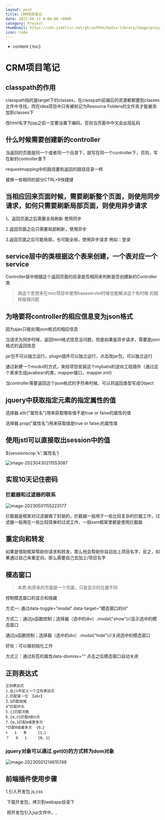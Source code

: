 ```yaml
---
layout: post
title: CRM项目笔记
date: 2023-08-11 8:08:00 +0800
category: Project
thumbnail: https://cdn.jsdelivr.net/gh/zwfhhh/media-library/image/project.jpg
icon: code
---
```



* content
{:toc}
# CRM项目笔记

## classpath的作用

classpath指的是target下的classes，在classpath前缀后的资源都都要到classes文件中寻找。而在idea项目中只有被标记为Resource Folders的文件夹才能被添加到classes下

改html名字为jsp之前一定要设置下编码，否则当页面中中文会出现乱码

## 什么时候需要创建新的controller

当返回的页面是同一个或者同一个目录下，就写在同一个controller下，否则，写在新的controller类下

requestmapping中的路径要和返回的路径目录一样

替换一些相同的部分CTRL+R快捷键

## 当相应回来页面时候，需要刷新整个页面，则使用同步请求，如何只需要刷新局部页面，则使用异步请求

1。返回页面之后需要全局刷新 使用同步

2.返回页面之后只需要局部刷新，使用异步

3.返回页面之后可能局部，也可能全局，使用异步请求 例如：登录

## service层中的类根据这个表来创建，一个表对应一个service

Controller层中根据这个返回页面的目录是否相同来判断是否创建新的Controller类

> 用这个思想来在mvc项目中使用baseservlet时候也能解决这个有时候 的跳转报错问题

## 为啥要将controller的相应信息变为json格式

因为ajax只能处理json格式的相应信息

当请求为同步时候，返回html格式信息没问题，但是如果是异步请求，需要是json格式的返回信息

jar包不可以独立运行，plugin插件可以独立运行，点击改jar包，可以独立运行

通过新建一个modul的方式，来给项目安装这个mybatis的逆向工程插件（通过这个表来生成javabean的类，mapper接口，mapper.xml）

当controller需要返回这个json格式的字符串时候，可以将返回类型写成Object

## jquery中获取指定元素的指定属性的值

选择器.attr("属性名")用来获取哪些值不是true or false的属性的值

选择器.prop("属性名")用来获取值是true or false;的属性值

## 使用jstl可以直接取出session中的值

${sessionscop.'k'.‘属性名’}

![image-20230430211553087](C:\Users\18249\AppData\Roaming\Typora\typora-user-images\image-20230430211553087.png)

## 实现10天记住密码

### 拦截器和过滤器的联系

![image-20230501155223177](C:\Users\18249\AppData\Roaming\Typora\typora-user-images\image-20230501155223177.png)

拦截器是框架对过滤器做了封装的，拦截器一般用于一些比较复杂的拦截工作，过滤器一般用在一些比较简单的过滤工作，一般ssm框架里都是使用拦截器

## 重定向和转发

如果是借助框架帮助你请求和转发，那么他会帮助你自动加上项目名字，反之，如果通过自己来重定向，那么需要自己去加上/项目名字

## 模态窗口

> 本质:和原来的页面是一个页面，只是显示的位置不同

控制模态窗口的显示和隐藏

方式一: 通过data-toggle="modal" data-target="模态窗口的id"

方式二：通过js函数控制；选择器（选中的div）.modal("show")//显示选中的模态窗口

​				通过js函数控制；选择器（选中的div）.modal("hide")//关闭选中的模态窗口

好处：可以做初始化工作

方式三：通过标签的属性data-dismiss=""  点击之后模态窗口自动关闭

## 正则表达式

```
正则表达式
1.在js中定义一个正则表达式
2.匹配某一位 【abc】
3.$匹配结尾
4^匹配开头
5.{}匹配次数
6.{m,n}匹配m到n次
7.{m,}匹配m或更多次
*匹配0或者多次  {0，}
+   1   多     {1，}
？   0   1     {0，1}
```

### jquery对象可以通过.get(0)的方式转为dom对象

![image-20230501214615748](C:\Users\18249\AppData\Roaming\Typora\typora-user-images\image-20230501214615748.png)

## 前端插件使用步骤

1.引入开发包 js,css

​		下载开发包，拷贝到webapp目录下

​		把开发包引入jsp文件中，<link>,<script>

2.创建容器

3.容器加载完成==之后==，对容器调用函数

> 一个class可以对应多个名字，中间用空格分离

```
$(".mydate").datetimepicker({
   language: 'zh-CN',
   format: 'yyyy-mm-dd',
   minView: 'month',
   initialDate: new Date(),
   autoclose: true,
   todayBtn: true,
   clearBtn: true
})
```

## 分页查询

必备三种需求

1.开始必须显示第一页的分页页面

2.可以查询

3，可以切换页号

## 外连接和内连接的选择

如果外键可能为空，则使用外连接，反之则使用内连接

![image-20230502104228643](C:\Users\18249\AppData\Roaming\Typora\typora-user-images\image-20230502104228643.png)

## 当给button type='submit'加上点击事件，点击之后可能没有反应的问题

需要将type改为button

## 选择器。xxx(function{})这种方式，==只能给固有元素加事件==

![image-20230502220348547](C:\Users\18249\AppData\Roaming\Typora\typora-user-images\image-20230502220348547.png)

上面这种非固有的元素添加事件是无效的

解决方法：使用jquery的on函数，父选择器。on(”事件类型"，子选择器，function{

//js

})

父元素：必须是固有的元素，(范围越小越好) 可以为直接父元素，也可以为间接父元素

## update delete insert 的mapper。xml中默认没有resultType这个属性

## 最后写前端一般就两件事

1.有参数封装参数，有格式验证写格式验证，最后发请求

2.接收返回的相应（页面或者json）

只有遍历作用域中的数据采用jstl,否则使用js or jquery

![image-20230503092240232](C:\Users\18249\AppData\Roaming\Typora\typora-user-images\image-20230503092240232.png)

## value和val()

value是属性 val()是函数

## 报错Mapper method 'com.bjpowernode.crm.workbench.mapper.ActivityMapper.deleteActivityByIds attempted to return null from a method with a primitive return type (int).

![image-20230503101652276](C:\Users\18249\AppData\Roaming\Typora\typora-user-images\image-20230503101652276.png)

## 封装参数

1.如果做查询 ，或者参数之间不属于一个对象，则封装为一个map

2.如果写数据，并且参数本来就是属于同一个对象，则封装为一个对象

## 点击发送下载的请求只能使用同步的请求

应为如果是异步请求，ajax无法解析返回的文件信息

发同步请求的三种方式

1.地址栏

2.form表单

3.超级链接

## 如何解决从内存到磁盘或从磁盘到内存的低效率问题（write方法）

直接不经过磁盘，直接从内存到内存

## 文件上传表单条件

1.表单组件标签只能用：<input type='xxxx'>

2.请求方式不能用get

> get请求对参数的长度有限制，效率高
>
> post请求可以提交二进制数据，对参数长度没有限制，安全

3.表单的编码格式必须为: multipart/form-data

对于ssm项目需要配置springmvc的文件上传解析器

row.getLastCellNum()是最后一行的下标加1

sheet.getLastRowNum()是最后以列的下标

文件下载的方式只能是同步的，上传可以是异步的，也能是同步的

## 还没解决的问题

![image-20230506212646429](C:\Users\18249\AppData\Roaming\Typora\typora-user-images\image-20230506212646429.png)

## 给标签加属性

如果是表单组件 优先使用value属性

如果不是，则优先使用自定义标签

## 不同对象获取value值

dom对象.value

jquery对象.val()

如果是自定属性，获取时候只能用jquery对象  ：jquery.attr("属性名")

## 标签定位两个目的

1.使用标签保存数据

如果是表单组件 优先使用value属性

如果不是，则优先使用自定义标签

2.定位标签

id>name>自定义标签
